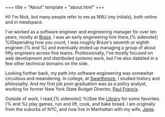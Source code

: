 +++
title = "About"
template = "about.html"
+++

Hi! I'm Nick, but many people refer to me as NWJ (my initials), both online and in meatspace.

I've worked as a software engineer and engineering manager for over ten years, mostly at [Braze](https://www.braze.com). I was an early engineering hire there,{% sidenote() %}Depending how you count, I was roughly Braze's seventh or eighth engineer.{% end %} and eventually ended up managing a group of about fifty engineers across five teams. Professionally, I've mostly focused on web development and distributed systems work, but I've also dabbled in a few other technical domains on the side.

Looking further back, my path into software engineering was somewhat circuitous and meandering. In college, at [Swarthmore](https://en.wikipedia.org/wiki/Swarthmore_College), I studied history and philosophy. And my first job post-graduation was as a policy analyst, working for former New York State Budget Director, [Paul Francis](https://en.wikipedia.org/wiki/Paul_Francis).

Outside of work, I read,{% sidenote() %}See the [Library](/library) for some favorites.{% end %} play games, run and lift, cook, and bake bread.
I am originally from the suburbs of NYC, and now live in Manhattan with my wife, [Janie](https://www.mofo.com/people/janie-buckley).
